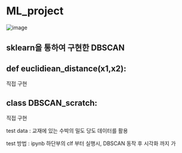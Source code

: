 # ML_project

![image](https://github.com/kimignis/ML_project/assets/99465486/fa7ded9d-b9a3-4d4b-9fd1-86b3458f56d3)


## sklearn을 통하여 구현한 DBSCAN

## def euclidiean_distance(x1,x2):
직접 구현
## class DBSCAN_scratch:
직접 구현

test data : 교재에 있는 수박의 밀도 당도 데이터를 활용

test 방법 : ipynb 하단부의 clf 부터 실행시, DBSCAN 동작 후 시각화 까지 가
